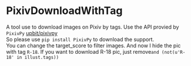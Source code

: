 # PixivDownloadWithTag
A tool use to download images on Pixiv by tags. Use the API provied by ``PixivPy`` [upbit/pixivpy](https://github.com/upbit/pixivpy)  
So please use ``pip install PixivPy`` to download the support.  
You can change the target_score to filter images. And now I hide the pic with tag ``R-18``. If you want to download R-18 pic, just remove``and (not(u'R-18' in illust.tags))``
